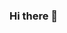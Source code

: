### Hi there 👋

<!--
**cow-coding/cow-coding** is a ✨ _special_ ✨ repository because its `README.md` (this file) appears on your GitHub profile.

Here are some ideas to get you started:

![Hits](https://hits.seeyoufarm.com/api/count/incr/badge.svg?url=https%3A%2F%2Fgithub.com%2Fcow-coding&count_bg=%2379C83D&title_bg=%23555555&icon=&icon_color=%23E7E7E7&title=hits&edge_flat=false)](https://hits.seeyoufarm.com)
